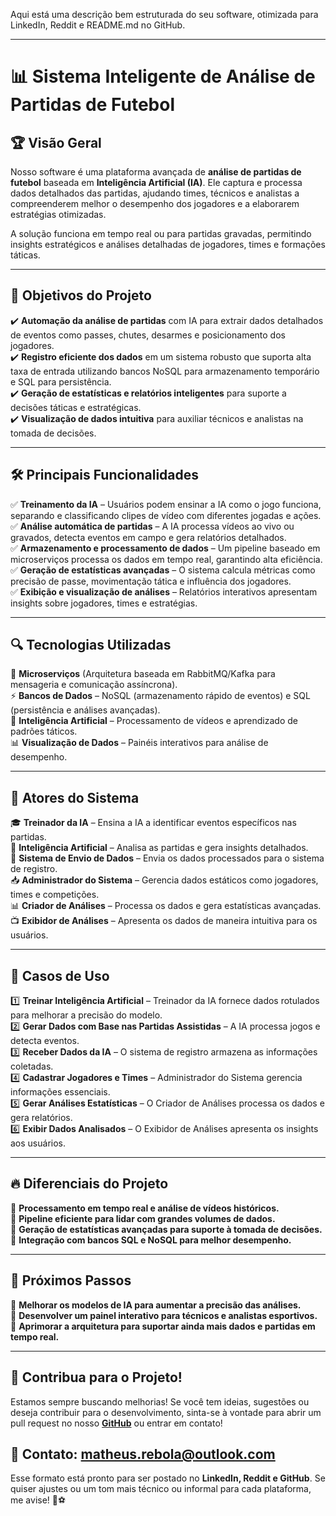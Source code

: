 Aqui está uma descrição bem estruturada do seu software, otimizada para LinkedIn, Reddit e README.md no GitHub.  

---

# 📊 **Sistema Inteligente de Análise de Partidas de Futebol**  

## 🏆 **Visão Geral**  
Nosso software é uma plataforma avançada de **análise de partidas de futebol** baseada em **Inteligência Artificial (IA)**. Ele captura e processa dados detalhados das partidas, ajudando times, técnicos e analistas a compreenderem melhor o desempenho dos jogadores e a elaborarem estratégias otimizadas.  

A solução funciona em tempo real ou para partidas gravadas, permitindo insights estratégicos e análises detalhadas de jogadores, times e formações táticas.  

---

## 🎯 **Objetivos do Projeto**  
✔️ **Automação da análise de partidas** com IA para extrair dados detalhados de eventos como passes, chutes, desarmes e posicionamento dos jogadores.  
✔️ **Registro eficiente dos dados** em um sistema robusto que suporta alta taxa de entrada utilizando bancos NoSQL para armazenamento temporário e SQL para persistência.  
✔️ **Geração de estatísticas e relatórios inteligentes** para suporte a decisões táticas e estratégicas.  
✔️ **Visualização de dados intuitiva** para auxiliar técnicos e analistas na tomada de decisões.  

---

## 🛠 **Principais Funcionalidades**  
✅ **Treinamento da IA** – Usuários podem ensinar a IA como o jogo funciona, separando e classificando clipes de vídeo com diferentes jogadas e ações.  
✅ **Análise automática de partidas** – A IA processa vídeos ao vivo ou gravados, detecta eventos em campo e gera relatórios detalhados.  
✅ **Armazenamento e processamento de dados** – Um pipeline baseado em microserviços processa os dados em tempo real, garantindo alta eficiência.  
✅ **Geração de estatísticas avançadas** – O sistema calcula métricas como precisão de passe, movimentação tática e influência dos jogadores.  
✅ **Exibição e visualização de análises** – Relatórios interativos apresentam insights sobre jogadores, times e estratégias.  

---

## 🔍 **Tecnologias Utilizadas**  
🚀 **Microserviços** (Arquitetura baseada em RabbitMQ/Kafka para mensageria e comunicação assíncrona).  
⚡ **Bancos de Dados** – NoSQL (armazenamento rápido de eventos) e SQL (persistência e análises avançadas).  
🤖 **Inteligência Artificial** – Processamento de vídeos e aprendizado de padrões táticos.  
📊 **Visualização de Dados** – Painéis interativos para análise de desempenho.  

---

## 👥 **Atores do Sistema**  
🎓 **Treinador da IA** – Ensina a IA a identificar eventos específicos nas partidas.  
🤖 **Inteligência Artificial** – Analisa as partidas e gera insights detalhados.  
📡 **Sistema de Envio de Dados** – Envia os dados processados para o sistema de registro.  
📥 **Administrador do Sistema** – Gerencia dados estáticos como jogadores, times e competições.  
📊 **Criador de Análises** – Processa os dados e gera estatísticas avançadas.  
📺 **Exibidor de Análises** – Apresenta os dados de maneira intuitiva para os usuários.  

---

## 🔗 **Casos de Uso**  
1️⃣ **Treinar Inteligência Artificial** – Treinador da IA fornece dados rotulados para melhorar a precisão do modelo.  
2️⃣ **Gerar Dados com Base nas Partidas Assistidas** – A IA processa jogos e detecta eventos.  
3️⃣ **Receber Dados da IA** – O sistema de registro armazena as informações coletadas.  
4️⃣ **Cadastrar Jogadores e Times** – Administrador do Sistema gerencia informações essenciais.  
5️⃣ **Gerar Análises Estatísticas** – O Criador de Análises processa os dados e gera relatórios.  
6️⃣ **Exibir Dados Analisados** – O Exibidor de Análises apresenta os insights aos usuários.  

---

## 🔥 **Diferenciais do Projeto**  
🔹 **Processamento em tempo real e análise de vídeos históricos.**  
🔹 **Pipeline eficiente para lidar com grandes volumes de dados.**  
🔹 **Geração de estatísticas avançadas para suporte à tomada de decisões.**  
🔹 **Integração com bancos SQL e NoSQL para melhor desempenho.**  

---

## 📌 **Próximos Passos**  
📌 **Melhorar os modelos de IA para aumentar a precisão das análises.**  
📌 **Desenvolver um painel interativo para técnicos e analistas esportivos.**  
📌 **Aprimorar a arquitetura para suportar ainda mais dados e partidas em tempo real.**  

---

## 🚀 **Contribua para o Projeto!**  
Estamos sempre buscando melhorias! Se você tem ideias, sugestões ou deseja contribuir para o desenvolvimento, sinta-se à vontade para abrir um pull request no nosso **[GitHub](#)** ou entrar em contato!  

📧 **Contato:** matheus.rebola@outlook.com
---

Esse formato está pronto para ser postado no **LinkedIn, Reddit e GitHub**. Se quiser ajustes ou um tom mais técnico ou informal para cada plataforma, me avise! 🚀⚽
